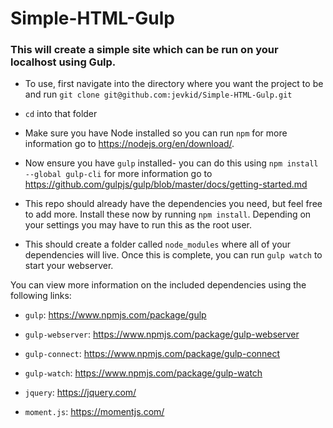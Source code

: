 # Simple-HTML-Gulp

### This will create a simple site which can be run on your localhost using Gulp.

- To use, first navigate into the directory where you want the project to be and run `git clone git@github.com:jevkid/Simple-HTML-Gulp.git`

- `cd` into that folder

- Make sure you have Node installed so you can run `npm` for more information go to https://nodejs.org/en/download/.

- Now ensure you have `gulp` installed- you can do this using `npm install --global gulp-cli` for more information go to https://github.com/gulpjs/gulp/blob/master/docs/getting-started.md

- This repo should already have the dependencies you need, but feel free to add more. Install these now by running `npm install`. Depending on your settings you may have to run this as the root user.

- This should create a folder called `node_modules` where all of your dependencies will live. Once this is complete, you can run `gulp watch` to start your webserver.

You can view more information on the included dependencies using the following links:

- `gulp`: https://www.npmjs.com/package/gulp
- `gulp-webserver`: https://www.npmjs.com/package/gulp-webserver
- `gulp-connect`: https://www.npmjs.com/package/gulp-connect
- `gulp-watch`: https://www.npmjs.com/package/gulp-watch

- `jquery`: https://jquery.com/
- `moment.js`: https://momentjs.com/

